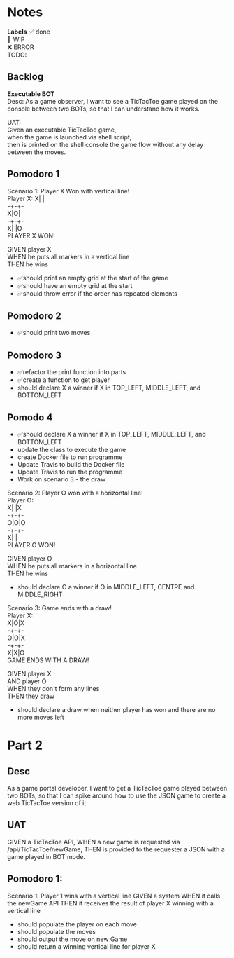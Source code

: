 # Notes

**Labels**
✅ done  
🚧 WIP  
❌ ERROR  
TODO:  

## Backlog

**Executable BOT**  
Desc: As a game observer, I want to see a TicTacToe game played on the console between two BOTs, so that
I can understand how it works.  

UAT:  
Given an executable TicTacToe game,  
when the game is launched via shell script,  
then is printed on the shell console the game flow without any delay between the moves.

## Pomodoro 1  

Scenario 1: Player X Won with vertical line!  
Player X:
X| |  
-+-+-  
X|O|  
-+-+-  
X| |O  
PLAYER X WON!  

GIVEN player X  
WHEN he puts all markers in a vertical line  
THEN he wins  

- ✅should print an empty grid at the start of the game  
- ✅should have an empty grid at the start
- ✅should throw error if the order has repeated elements  


## Pomodoro 2

- ✅should print two moves  

## Pomodoro 3

- ✅refactor the print function into parts
- ✅create a function to get player
- should declare X a winner if X in TOP_LEFT, MIDDLE_LEFT, and BOTTOM_LEFT

## Pomodo 4  

- ✅should declare X a winner if X in TOP_LEFT, MIDDLE_LEFT, and BOTTOM_LEFT
- update the class to execute the game
- create Docker file to run programme
- Update Travis to build the Docker file
- Update Travis to run the programme
- Work on scenario 3 - the draw

Scenario 2: Player O won with a horizontal line!  
Player O:  
X| |X  
-+-+-  
O|O|O  
-+-+-  
X| |  
PLAYER O WON!  

GIVEN player O  
WHEN he puts all markers in a horizontal line  
THEN he wins  

- should declare O a winner if O in MIDDLE_LEFT, CENTRE and MIDDLE_RIGHT

Scenario 3: Game ends with a draw!  
Player X:  
X|O|X  
-+-+-  
O|O|X  
-+-+-  
X|X|O  
GAME ENDS WITH A DRAW!  

GIVEN player X  
AND player O  
WHEN they don't form any lines  
THEN they draw  

- should declare a draw when neither player has won and there are no more moves left

# Part 2

## Desc

As a game portal developer, I want to get a TicTacToe game played between two BOTs, so that I can
spike around how to use the JSON game to create a web TicTacToe version of it.

## UAT

GIVEN a TicTacToe API,
WHEN a new game is requested via /api/TicTacToe/newGame,
THEN is provided to the requester a JSON with a game played in BOT mode.

## Pomodoro 1:

Scenario 1: Player 1 wins with a vertical line
GIVEN a system
WHEN it calls the newGame API
THEN it receives the result of player X winning with a vertical line

- should populate the player on each move
- should populate the moves
- should output the move on new Game
- should return a winning vertical line for player X
